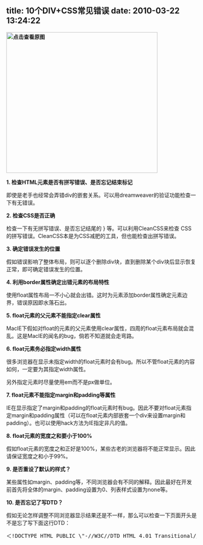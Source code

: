 title: 10个DIV+CSS常见错误
date: 2010-03-22 13:24:22
---

<p>
	<strong><a href="width/upload/201003/25f712965844d5949fe9db62c83906da-20100322002627.png" id="file:" target="_blank"><img border="0" height="372" src="width/upload/201003/25f712965844d5949fe9db62c83906da-20100322002627.png" title="点击查看原图" width="400" /></a></strong></p>
<p>
	<strong>1. 检查HTML元素是否有拼写错误、是否忘记结束标记</strong></p>
<p>
	即使是老手也经常会弄错div的嵌套关系。可以用dreamweaver的验证功能检查一下有无错误。</p>
<p>
	<strong>2. 检查CSS是否正确</strong></p>
<p>
	检查一下有无拼写错误、是否忘记结尾的 } 等。可以利用CleanCSS来检查 CSS的拼写错误。CleanCSS本是为CSS减肥的工具，但也能检查出拼写错误。</p>
<p>
	<strong>3. 确定错误发生的位置</strong></p>
<p>
	假如错误影响了整体布局，则可以逐个删除div块，直到删除某个div块后显示恢复正常，即可确定错误发生的位置。</p>
<p>
	<strong>4. 利用border属性确定出错元素的布局特性</strong></p>
<p>
	使用float属性布局一不小心就会出错。这时为元素添加border属性确定元素边界，错误原因即水落石出。</p>
<p>
	<strong>5. float元素的父元素不能指定clear属性</strong></p>
<p>
	MacIE下假如对float的元素的父元素使用clear属性，四周的float元素布局就会混乱。这是MacIE的闻名的bug，倘若不知道就会走弯路。</p>
<p>
	<strong>6. float元素务必指定width属性</strong></p>
<p>
	很多浏览器在显示未指定width的float元素时会有bug。所以不管float元素的内容如何，一定要为其指定width属性。</p>
<p>
	另外指定元素时尽量使用em而不是px做单位。</p>
<p>
	<strong>7. float元素不能指定margin和padding等属性</strong></p>
<p>
	IE在显示指定了margin和padding的float元素时有bug。因此不要对float元素指定margin和padding属性（可以在float元素内部嵌套一个div来设置margin和padding）。也可以使用hack方法为IE指定非凡的值。</p>
<p>
	<strong>8. float元素的宽度之和要小于100%</strong></p>
<p>
	假如float元素的宽度之和正好是100%，某些古老的浏览器将不能正常显示。因此请保证宽度之和小于99%。</p>
<p>
	<strong>9. 是否重设了默认的样式？</strong></p>
<p>
	某些属性如margin、padding等，不同浏览器会有不同的解释。因此最好在开发前首先将全体的margin、padding设置为0、列表样式设置为none等。</p>
<p>
	<strong>10. 是否忘记了写DTD？</strong></p>
<p>
	假如无论怎样调整不同浏览器显示结果还是不一样，那么可以检查一下页面开头是不是忘了写下面这行DTD：</p>
<pre>＜!DOCTYPE HTML PUBLIC \&quot;-//W3C//DTD HTML 4.01 Transitional//EN\&quot; \&quot;http://www</pre>
<p>
	<br />
	&nbsp;</p>